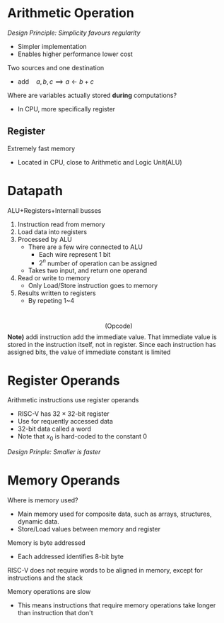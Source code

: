 # Arithmetic Operation
*Design Principle: Simplicity favours regularity*
- Simpler implementation
- Enables higher performance lower cost

Two sources and one destination
- $\text{add}\quad a,b,c\implies a\leftarrow b+c$

Where are variables actually stored **during** computations?
- In CPU, more specifically register

## Register
Extremely fast memory
- Located in CPU, close to Arithmetic and Logic Unit(ALU)

# Datapath
ALU+Registers+Internall busses
1. Instruction read from memory
2. Load data into registers
3. Processed by ALU
	- There are a few wire connected to ALU
		- Each wire represent 1 bit
		- $2^{n}$ number of operation can be assigned
	- Takes two input, and return one operand
4. Read or write to memory
	- Only Load/Store instruction goes to memory
5. Results written to registers
	- By repeting 1~4

# 
$$\text{(Opcode) }$$
**Note)** addi instruction add the immediate value. That immediate value is stored in the instruction itself, not in register. Since each instruction has assigned bits, the value of immediate constant is limited

# Register Operands
Arithmetic instructions use register operands
- RISC-V has $32\times 32$-bit register
- Use for requently accessed data
- $32$-bit data called a word
- Note that $x_{0}$ is hard-coded to the constant 0

*Design Prinple: Smaller is faster*

# Memory Operands
Where is memory used?
- Main memory used for composite data, such as arrays, structures, dynamic data.
- Store/Load values between memory and register

Memory is byte addressed
- Each addressed identifies 8-bit byte

RISC-V does not require words to be aligned in memory, except for instructions and the stack

Memory operations are slow
- This means instructions that require memory operations take longer than instruction that don't

